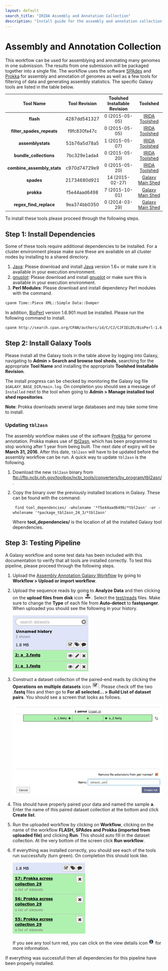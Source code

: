 ```yaml
---
layout: default
search_title: "IRIDA Assembly and Annotation Collection"
description: "Install guide for the assembly and annotation collection pipeline."
---
```


Assembly and Annotation Collection
==================================

This workflow can be used for assemblying and annotating many genomes in one submission.  The results from one submission will be packaged together into a single file.  The workflow uses the software [SPAdes][] and [Prokka][] for assembly and annotation of genomes as well as a few tools for filtering of data and generating assembly statistics.  The specific Galaxy tools are listed in the table below.

| Tool Name                  | Tool Revision | Toolshed Installable Revision | Toolshed             |
|:--------------------------:|:-------------:|:-----------------------------:|:--------------------:|
| **flash**                  | 4287dd541327  | 0 (2015-05-05)                | [IRIDA Toolshed][]   |
| **filter_spades_repeats**  | f9fc830fa47c  | 0 (2015-05-05)                | [IRIDA Toolshed][]   |
| **assemblystats**          | 51b76a5d78a5  | 1 (2015-05-07)                | [IRIDA Toolshed][]   |
| **bundle_collections**     | 7bc329e1ada4  | 0 (2015-05-20)                | [IRIDA Toolshed][]   |
| **combine_assembly_stats** | c970d74729e9  | 0 (2015-05-20)                | [IRIDA Toolshed][]   |
| **spades**                 | 21734680d921  | 14 (2015-02-27)               | [Galaxy Main Shed][] |
| **prokka**                 | f5e44aad6498  | 7 (2015-10-01)                | [Galaxy Main Shed][] |
| **regex_find_replace**     | 9ea374bb0350  | 0 (2014-03-29)                | [Galaxy Main Shed][] |

To install these tools please proceed through the following steps.

## Step 1: Install Dependencies

Some of these tools require additional dependencies to be installed.  For a cluster environment please make sure these are available on all cluster nodes by installing to a shared directory.

1. [Java][]:  Please download and install [Java][] version 1.6+ or make sure it is available in your execution environment.
2. [gnuplot][]: Please download and install [gnuplot][] or make sure this is available in your execution environment.
2. **Perl Modules**: Please download and install dependency Perl modules with the command.

```bash
cpanm Time::Piece XML::Simple Data::Dumper
```

In addition, [BioPerl][] version 1.6.901 must be installed.  Please run the following command to install.

```bash
cpanm http://search.cpan.org/CPAN/authors/id/C/CJ/CJFIELDS/BioPerl-1.6.901.tar.gz
```

## Step 2: Install Galaxy Tools

Please install all the Galaxy tools in the table above by logging into Galaxy, navigating to **Admin > Search and browse tool sheds**, searching for the appropriate **Tool Name** and installing the appropriate **Toolshed Installable Revision**.

The install progress can be checked by monitoring the Galaxy log file `$GALAXY_BASE_DIR/main.log`.  On completion you should see a message of `Installed` next to the tool when going to **Admin > Manage installed tool shed repositories**.

**Note**: Prokka downloads several large databases and may take some time to install.

### Updating `tbl2asn`

The assembly workflow makes use of the software [Prokka][] for genome annotation.  Prokka makes use of [tbl2asn][], which has been programmed to stop working after 1 year from being built.  The next date of expiry will be **March 31, 2016**.  After this date, `tbl2asn` will have to be updated before the assembly workflow can be run.  A quick way to update `tbl2asn` is the following.

1. Download the new `tbl2asn` binary from <ftp://ftp.ncbi.nih.gov/toolbox/ncbi_tools/converters/by_program/tbl2asn/>.
2. Copy the binary over the previously installed locations in Galaxy.  These can be found with the command:

        find tool_dependencies/ -wholename '*f5e44aad6498/*tbl2asn' -or -wholename '*package_tbl2asn_24_3/*tbl2asn'

    Where **tool_dependencies/** is the location of all the installed Galaxy tool dependencies.

## Step 3: Testing Pipeline

A Galaxy workflow and some test data has been included with this documentation to verify that all tools are installed correctly.  To test this pipeline, please proceed through the following steps.

1. Upload the [Assembly Annotation Galaxy Workflow][] by going to **Workflow > Upload or import workflow**.
2. Upload the sequence reads by going to **Analyze Data** and then clicking on the **upload files from disk** icon ![upload-icon][].  Select the [test/reads][] files.  Make sure to change the **Type** of each file from **Auto-detect** to **fastqsanger**.  When uploaded you should see the following in your history.

    ![upload-history][]

3. Construct a dataset collection of the paired-end reads by clicking the **Operations on multiple datasets** icon ![datasets-icon][].  Please check off the two **.fastq** files and then go to **For all selected... > Build List of dataset pairs**.  You should see a screen that looks as follows.

    ![dataset-pair-screen][]

4. This should have properly paired your data and named the sample **a**.  Enter the name of this paired dataset collection at the bottom and click **Create list**.
5. Run the uploaded workflow by clicking on **Workflow**, clicking on the name of the workflow **FLASH, SPAdes and Prokka (imported from uploaded file)** and clicking **Run**.  This should auto fill in the dataset collection.  At the very bottom of the screen click **Run workflow**.
6. If everything was installed correctly, you should see each of the tools run successfully (turn green).  On completion this should look like.

    ![workflow-success][]

    If you see any tool turn red, you can click on the view details icon ![view-details-icon][] for more information.

If everything was successfull then all dependencies for this pipeline have been properly installed.

[SPAdes]: http://bioinf.spbau.ru/spades
[Prokka]: http://www.vicbioinformatics.com/software.prokka.shtml
[tbl2asn]: http://www.ncbi.nlm.nih.gov/genbank/tbl2asn2/
[Galaxy Main Shed]: http://toolshed.g2.bx.psu.edu/
[IRIDA Toolshed]: https://irida.corefacility.ca/galaxy-shed
[Java]: http://www.oracle.com/technetwork/java/javase/downloads/index.html
[gnuplot]: http://www.gnuplot.info/
[BioPerl]: http://www.bioperl.org/wiki/Main_Page
[Assembly Annotation Galaxy Workflow]: ../test/assembly-annotation-collection/assembly-annotation-collection.ga
[upload-icon]: ../test/snvphyl/images/upload-icon.jpg
[test/reads]: ../test/assembly-annotation/reads
[upload-history]: ../test/assembly-annotation/images/upload-history.jpg
[datasets-icon]: ../test/snvphyl/images/datasets-icon.jpg
[dataset-pair-screen]: ../test/assembly-annotation/images/dataset-pair-screen.jpg
[workflow-success]: ../test/assembly-annotation/images/workflow-success.png
[view-details-icon]: ../test/snvphyl/images/view-details-icon.jpg
